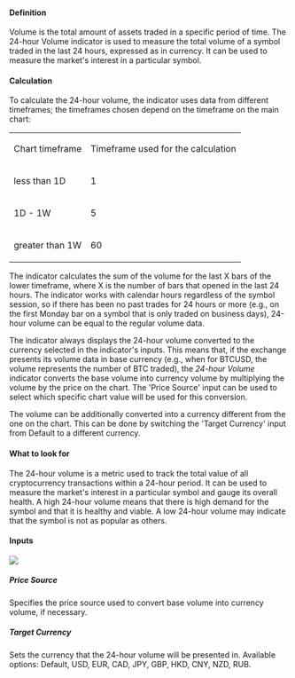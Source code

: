 #### Definition

Volume is the total amount of assets traded in a specific period of time. The 24-hour Volume indicator is used to measure the total volume of a symbol traded in the last 24 hours, expressed as in currency. It can be used to measure the market's interest in a particular symbol.

#### Calculation

To calculate the 24-hour volume, the indicator uses data from different timeframes; the timeframes chosen depend on the timeframe on the main chart:

<table><tbody><tr data-identifyelement="502"><td data-identifyelement="503"><p dir="ltr">Chart timeframe</p></td><td data-identifyelement="505" dir="ltr"><p dir="ltr">Timeframe used for the calculation</p></td></tr><tr data-identifyelement="502"><td data-identifyelement="503"><p dir="ltr">less than 1D</p></td><td data-identifyelement="505" dir="ltr"><p dir="ltr">1</p></td></tr><tr data-identifyelement="502"><td data-identifyelement="503"><p dir="ltr">1D - 1W</p></td><td data-identifyelement="505" dir="ltr"><p dir="ltr">5</p></td></tr><tr data-identifyelement="502"><td data-identifyelement="503"><p dir="ltr">greater than 1W</p></td><td data-identifyelement="505" dir="ltr"><p dir="ltr">60</p></td></tr></tbody></table>

The indicator calculates the sum of the volume for the last X bars of the lower timeframe, where X is the number of bars that opened in the last 24 hours. The indicator works with calendar hours regardless of the symbol session, so if there has been no past trades for 24 hours or more (e.g., on the first Monday bar on a symbol that is only traded on business days), 24-hour volume can be equal to the regular volume data.

The indicator always displays the 24-hour volume converted to the currency selected in the indicator's inputs. This means that, if the exchange presents its volume data in base currency (e.g., when for BTCUSD, the volume represents the number of BTC traded), the _24-hour Volume_ indicator converts the base volume into currency volume by multiplying the volume by the price on the chart. The 'Price Source' input can be used to select which specific chart value will be used for this conversion.

The volume can be additionally converted into a currency different from the one on the chart. This can be done by switching the 'Target Currency' input from Default to a different currency.

#### What to look for

The 24-hour volume is a metric used to track the total value of all cryptocurrency transactions within a 24-hour period. It can be used to measure the market's interest in a particular symbol and gauge its overall health. A high 24-hour volume means that there is high demand for the symbol and that it is healthy and viable. A low 24-hour volume may indicate that the symbol is not as popular as others.

#### Inputs

![](https://s3.amazonaws.com/cdn.freshdesk.com/data/helpdesk/attachments/production/43325082062/original/Zhtk8ZzBTbSwtDxcAIhUd0wTQ65rFZP2Gg.png?1652958952)

  

##### Price Source

Specifies the price source used to convert base volume into currency volume, if necessary.

##### Target Currency

Sets the currency that the 24-hour volume will be presented in. Available options: Default, USD, EUR, CAD, JPY, GBP, HKD, CNY, NZD, RUB.